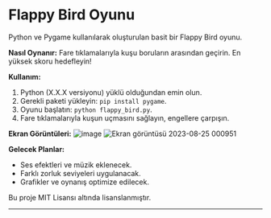 # Flappy Bird Oyunu

Python ve Pygame kullanılarak oluşturulan basit bir Flappy Bird oyunu.

**Nasıl Oynanır:** Fare tıklamalarıyla kuşu boruların arasından geçirin. En yüksek skoru hedefleyin!

**Kullanım:**
1. Python (X.X.X versiyonu) yüklü olduğundan emin olun.
2. Gerekli paketi yükleyin: `pip install pygame`.
3. Oyunu başlatın: `python flappy_bird.py`.
4. Fare tıklamalarıyla kuşun uçmasını sağlayın, engellere çarpışın.

**Ekran Görüntüleri:**
![image](https://github.com/cngzhn06/Flappy_Bird/assets/95685025/1b4eadfa-38e9-4765-b389-ee6715ed6d66)
![Ekran görüntüsü 2023-08-25 000951](https://github.com/cngzhn06/Flappy_Bird/assets/95685025/f2c261f9-cbe0-4ffb-aa1e-75c10355634a)



**Gelecek Planlar:**
- Ses efektleri ve müzik eklenecek.
- Farklı zorluk seviyeleri uygulanacak.
- Grafikler ve oynanış optimize edilecek.

Bu proje MIT Lisansı altında lisanslanmıştır.

---
